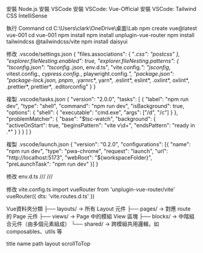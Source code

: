 安裝 Node.js
安裝 VSCode
安裝 VSCode: Vue-Official
安裝 VSCode: Tailwind CSS IntelliSense


執行 Command
cd C:\Users\clark\OneDrive\桌面\Lab
npm create vue@latest vue-001
cd vue-001
npm install
npm install unplugin-vue-router
npm install tailwindcss @tailwindcss/vite
npm install daisyui


修改 .vscode/settings.json
{
  "files.associations": {
    "*.css": "postcss"
  },
  "explorer.fileNesting.enabled": true,
  "explorer.fileNesting.patterns": {
    "tsconfig.json": "tsconfig.*.json, env.d.ts",
    "vite.config.*": "jsconfig*, vitest.config.*, cypress.config.*, playwright.config.*",
    "package.json": "package-lock.json, pnpm*, .yarnrc*, yarn*, .eslint*, eslint*, .oxlint*, oxlint*, .prettier*, prettier*, .editorconfig"
  }
}

複製 .vscode/tasks.json
{
  "version": "2.0.0",
  "tasks": [
    {
      "label": "npm run dev",
      "type": "shell",
      "command": "npm run dev",
      "isBackground": true,
      "options": {
        "shell": {
          "executable": "cmd.exe",
          "args": ["/d", "/c"]
        }
      },
      "problemMatcher": {
        "base": "$tsc-watch",
        "background": {
          "activeOnStart": true,
          "beginsPattern": "vite v\\d+",
          "endsPattern": "ready in .*"
        }
      }
    }
  ]
}

複製 .vscode/launch.json
{
  "version": "0.2.0",
  "configurations": [{
    "name": "npm run dev",
    "type": "pwa-chrome",
    "request": "launch",
    "url": "http://localhost:5173",
    "webRoot": "${workspaceFolder}",
    "preLaunchTask": "npm run dev"
  }]
}

修改 env.d.ts
/// <reference types="vite/client" />
/// <reference types="unplugin-vue-router/client" />

修改 vite.config.ts
import vueRouter from 'unplugin-vue-router/vite'
vueRouter({ dts: 'vite.routes.d.ts' })







Vue資料夾分類
├── layouts/       → 所有 Layout 元件
├── pages/         → 對應 route 的 Page 元件
├── views/         → Page 中的模組 View 區塊
├── blocks/        → 中階組合元件（由多個元素組成）
└── shared/        → 跨模組共用邏輯，如 composables、utils 等
   

title
name
path
layout
scrollToTop

